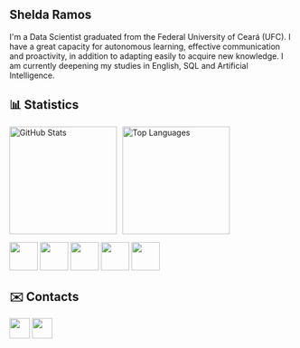 ## Shelda Ramos
I'm a Data Scientist graduated from the Federal University of Ceará (UFC). I have a great capacity for autonomous learning, effective communication and proactivity, in addition to adapting easily to acquire new knowledge. I am currently deepening my studies in English, SQL and Artificial Intelligence.

## 📊 Statistics

<img
    alt="GitHub Stats"
    height="190"
    style="padding-right: 10px;"
    src="https://github-readme-stats.vercel.app/api?username=Sheldaa&locale=pt-br&show_icons=true&include_all_commits=true&count_private=true&theme=buefy"
/><img
    alt="Top Languages"
    height="190"
    src="https://github-readme-stats.vercel.app/api/top-langs/?username=Sheldaa&layout=compact&count_private=true&locale=pt-br&theme=buefy"
/>
<p>
<img src="https://upload.wikimedia.org/wikipedia/commons/6/63/Databricks_Logo.png" height="50"/>
<img src="https://images.icon-icons.com/2415/PNG/512/postgresql_plain_wordmark_logo_icon_146390.png" height="50"/>
<img src="https://www.svgrepo.com/show/303251/mysql-logo.svg" height="50"/>
<img src="https://github.com/user-attachments/assets/6b6bf956-8f58-4e25-ac50-9d95f4f8ae3d" height="50"/>
<img src="https://upload.wikimedia.org/wikipedia/commons/thumb/c/c3/Python-logo-notext.svg/172px-Python-logo-notext.svg.png?20220821155029" height="50"/>

</p>

## ✉️ Contacts

<p>
<a href = mailto:sheldasouza19@gmail.com" target="_blank"><img src="https://img.shields.io/badge/-Gmail-%23990000?style=for-the-badge&logo=gmail&logoColor=white" height="36"></a>
<a href="www.linkedin.com/in/sheldasouza" target="_blank"><img src="https://img.shields.io/badge/-LinkedIn-%230077B5?style=for-the-badge&logo=linkedin&logoColor=white" height="36"></a>
</p>
